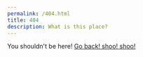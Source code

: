 ```yaml
---
permalink: /404.html
title: 404 
description: What is this place?
---
```

You shouldn't be here! [Go back! shoo! shoo!](/)
